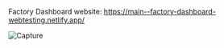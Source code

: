 Factory Dashboard
website: https://main--factory-dashboard-webtesting.netlify.app/

![Capture](https://github.com/user-attachments/assets/d2428c8b-34d4-4203-9d49-eebe27b1ce45)

